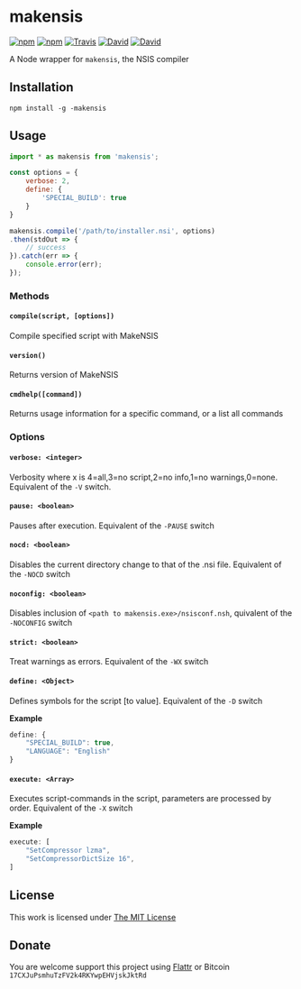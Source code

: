 # makensis

[![npm](https://img.shields.io/npm/l/makensis.svg?style=flat-square)](https://www.npmjs.org/package/makensis)
[![npm](https://img.shields.io/npm/v/makensis.svg?style=flat-square)](https://www.npmjs.org/package/makensis)
[![Travis](https://img.shields.io/travis/idleberg/node-makensis.svg?style=flat-square)](https://travis-ci.org/idleberg/node-makensis)
[![David](https://img.shields.io/david/idleberg/node-makensis.svg?style=flat-square)](https://david-dm.org/idleberg/node-makensis)
[![David](https://img.shields.io/david/dev/idleberg/node-makensis.svg?style=flat-square)](https://david-dm.org/idleberg/node-makensis?type=dev)

A Node wrapper for `makensis`, the NSIS compiler

## Installation

`npm install -g -makensis`

## Usage

```js
import * as makensis from 'makensis';

const options = {
    verbose: 2,
    define: {
        'SPECIAL_BUILD': true
    }
}

makensis.compile('/path/to/installer.nsi', options)
.then(stdOut => {
    // success
}).catch(err => {
    console.error(err);
});
```

### Methods

#### `compile(script, [options])`

Compile specified script with MakeNSIS

#### `version()`

Returns version of MakeNSIS

#### `cmdhelp([command])`

Returns usage information for a specific command, or a list all commands

### Options

#### `verbose: <integer>`

Verbosity where x is 4=all,3=no script,2=no info,1=no warnings,0=none. Equivalent of the `-V` switch.

#### `pause: <boolean>`

Pauses after execution. Equivalent of the `-PAUSE` switch

#### `nocd: <boolean>`

Disables the current directory change to that of the .nsi file. Equivalent of the `-NOCD` switch

#### `noconfig: <boolean>`

Disables inclusion of `<path to makensis.exe>/nsisconf.nsh`, quivalent of the `-NOCONFIG` switch

#### `strict: <boolean>`

Treat warnings as errors. Equivalent of the `-WX` switch

#### `define: <Object>`

Defines symbols for the script [to value]. Equivalent of the `-D` switch

**Example**

```js
define: {
    "SPECIAL_BUILD": true,
    "LANGUAGE": "English"
}
```

#### `execute: <Array>`

Executes script-commands in the script, parameters are processed by order. Equivalent of the `-X` switch

**Example**

```js
execute: [
    "SetCompressor lzma",
    "SetCompressorDictSize 16",
]
```

## License

This work is licensed under [The MIT License](https://opensource.org/licenses/MIT)

## Donate

You are welcome support this project using [Flattr](https://flattr.com/submit/auto?user_id=idleberg&url=https://github.com/idleberg/node-makensis) or Bitcoin `17CXJuPsmhuTzFV2k4RKYwpEHVjskJktRd`